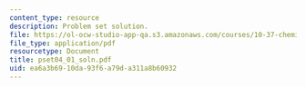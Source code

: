```yaml
---
content_type: resource
description: Problem set solution.
file: https://ol-ocw-studio-app-qa.s3.amazonaws.com/courses/10-37-chemical-and-biological-reaction-engineering-spring-2007/ea6a3b6910da93f6a79da311a8b60932_pset04_01_soln.pdf
file_type: application/pdf
resourcetype: Document
title: pset04_01_soln.pdf
uid: ea6a3b69-10da-93f6-a79d-a311a8b60932
---
```

